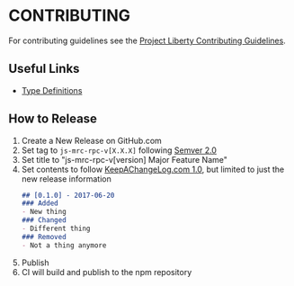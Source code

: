 # CONTRIBUTING

For contributing guidelines see the [Project Liberty Contributing Guidelines](https://github.com/LibertyDSNP/meta/blob/main/CONTRIBUTING.md).

## Useful Links

- [Type Definitions](https://github.com/polkadot-js/api/blob/master/packages/types/src/types/definitions.ts)

## How to Release

1. Create a New Release on GitHub.com
2. Set tag to `js-mrc-rpc-v[X.X.X]` following [Semver 2.0](https://semver.org/)
3. Set title to "js-mrc-rpc-v[version] Major Feature Name"
4. Set contents to follow [KeepAChangeLog.com 1.0](https://keepachangelog.com/en/1.0.0/), but limited to just the new release information
    ```markdown
    ## [0.1.0] - 2017-06-20
    ### Added
    - New thing
    ### Changed
    - Different thing
    ### Removed
    - Not a thing anymore
    ```
5. Publish
6. CI will build and publish to the npm repository
